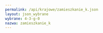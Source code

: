 ```yaml
---
permalink: /api/krajowe/zamieszkanie_k.json
layout: json_wybrane
wybrane: 4-3-g-0
nazwa: zamieszkanie_k
---
```

